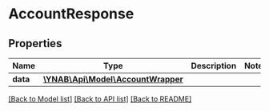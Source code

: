 # AccountResponse

## Properties
Name | Type | Description | Notes
------------ | ------------- | ------------- | -------------
**data** | [**\YNAB\Api\Model\AccountWrapper**](AccountWrapper.md) |  | 

[[Back to Model list]](../README.md#documentation-for-models) [[Back to API list]](../README.md#documentation-for-api-endpoints) [[Back to README]](../README.md)


